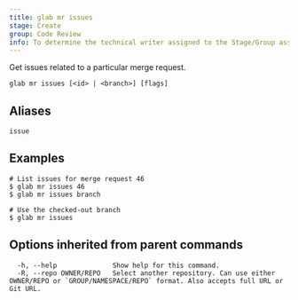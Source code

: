 ```yaml
---
title: glab mr issues
stage: Create
group: Code Review
info: To determine the technical writer assigned to the Stage/Group associated with this page, see https://about.gitlab.com/handbook/product/ux/technical-writing/#assignments
---
```


<!--
This documentation is auto generated by a script.
Please do not edit this file directly. Run `make gen-docs` instead.
-->

Get issues related to a particular merge request.

```plaintext
glab mr issues [<id> | <branch>] [flags]
```

## Aliases

```plaintext
issue
```

## Examples

```console
# List issues for merge request 46
$ glab mr issues 46
$ glab mr issues branch

# Use the checked-out branch
$ glab mr issues

```

## Options inherited from parent commands

```plaintext
  -h, --help              Show help for this command.
  -R, --repo OWNER/REPO   Select another repository. Can use either OWNER/REPO or `GROUP/NAMESPACE/REPO` format. Also accepts full URL or Git URL.
```
